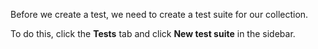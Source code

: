 Before we create a test, we need to create a test suite for our collection. 

To do this, click the **Tests** tab and click **New test suite** in the sidebar.